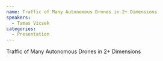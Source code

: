```yaml
--- 
name: Traffic of Many Autonomous Drones in 2+ Dimensions
speakers: 
  - Tamas Vicsek
categories:
  - Presentation
---
```


Traffic of Many Autonomous Drones in 2+ Dimensions